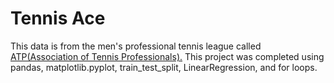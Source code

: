# Tennis Ace

This data is from the men's professional tennis league called [ATP(Association of Tennis Professionals).]( https://www.atptour.com/en) This project was completed using pandas, matplotlib.pyplot, train_test_split, LinearRegression, and for loops.
